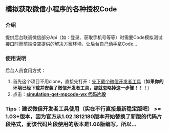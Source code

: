 ## 模拟获取微信小程序的各种授权Code

### 介绍
提供后台联调微信部分Api（如：登录、获取手机号等等）时需要Code模拟测试接口时而前端没空提供的解决方案环境，让后台自己动手拿Code...


### 使用说明

后台人员食用方式：
1. 首先这个项目不用clone，直接先打开：<u>[先下载个微信开发者工具](https://developers.weixin.qq.com/miniprogram/dev/devtools/stable.html)</u>（**如果你的环境已经下载并安装了微信开发者工具，那就忽略掉这一步骤！！！**）
2. 点击：**[simulation-get-mpcode-wx 代码片段](https://developers.weixin.qq.com/s/6lqf31m88y45)**

### Tips：建议微信开发者工具使用（实在不行直接最新稳定版吧） >= 1.03+版本，因为官方从1.02.1812180版本开始替换了新版的代码片段格式，而该代码片段使用的版本是1.06版编写，所以...
